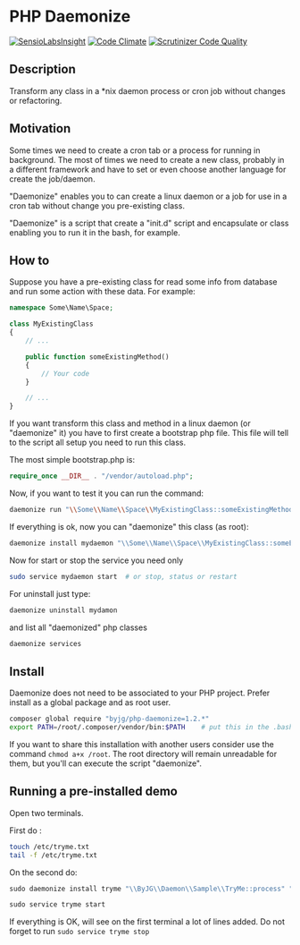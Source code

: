 # PHP Daemonize
[![SensioLabsInsight](https://insight.sensiolabs.com/projects/37e7a7a0-402a-4add-a3bd-91b0c5cdc0ce/mini.png)](https://insight.sensiolabs.com/projects/37e7a7a0-402a-4add-a3bd-91b0c5cdc0ce)
[![Code Climate](https://codeclimate.com/github/byjg/php-daemonize/badges/gpa.svg)](https://codeclimate.com/github/byjg/php-daemonize)
[![Scrutinizer Code Quality](https://scrutinizer-ci.com/g/byjg/php-daemonize/badges/quality-score.png?b=master)](https://scrutinizer-ci.com/g/byjg/php-daemonize/?branch=master)

## Description

Transform any class in a *nix daemon process or cron job without changes or refactoring.

## Motivation

Some times we need to create a cron tab or a process for running in background. The most of times we need to
create a new class, probably in a different framework and have to set or even choose another language for create the
job/daemon.

"Daemonize" enables you to can create a linux daemon or a job for use in a cron tab without change you pre-existing class.

"Daemonize" is a script that create a "init.d" script and encapsulate or class enabling you to run it in the bash, for example.

## How to

Suppose you have a pre-existing class for read some info from database and run some action with these data. For example:

```php
namespace Some\Name\Space;

class MyExistingClass
{
	// ...

    public function someExistingMethod()
    {
        // Your code
    }

	// ...
}
```

If you want transform this class and method in a linux daemon (or "daemonize" it) you have to first create a bootstrap php file.
This file will tell to the script all setup you need to run this class.

The most simple bootstrap.php is:

```php
require_once __DIR__ . "/vendor/autoload.php";
```

Now, if you want to test it you can run the command:

```bash
daemonize run "\\Some\\Name\\Space\\MyExistingClass::someExistingMethod" "relative/path/to/bootstrap.php" "/path/to/root"
```

If everything is ok, now you can "daemonize" this class (as root):

```php
daemonize install mydaemon "\\Some\\Name\\Space\\MyExistingClass::someExistingMethod" "relative/path/to/bootstrap.php" "/path/to/root"
```

Now for start or stop the service you need only

```bash
sudo service mydaemon start  # or stop, status or restart
```

For uninstall just type:

```bash
daemonize uninstall mydamon
```

and list all "daemonized" php classes

```php
daemonize services
```

## Install

Daemonize does not need to be associated to your PHP project. Prefer install as a global package and as root user.

```bash
composer global require "byjg/php-daemonize=1.2.*"
export PATH=/root/.composer/vendor/bin:$PATH    # put this in the .bashrc or /etc/environment
```

If you want to share this installation with another users consider use the command `chmod a+x /root`. The root
directory will remain unreadable for them, but you'll can execute the script "daemonize".


## Running a pre-installed demo

Open two terminals.

First do :

```bash
touch /etc/tryme.txt
tail -f /etc/tryme.txt
```

On the second do:

```php
sudo daemonize install tryme "\\ByJG\\Daemon\\Sample\\TryMe::process" "vendor/autoload.php" "."

sudo service tryme start
```

If everything is OK, will see on the first terminal a lot of lines added. Do not forget to run `sudo service tryme stop`

